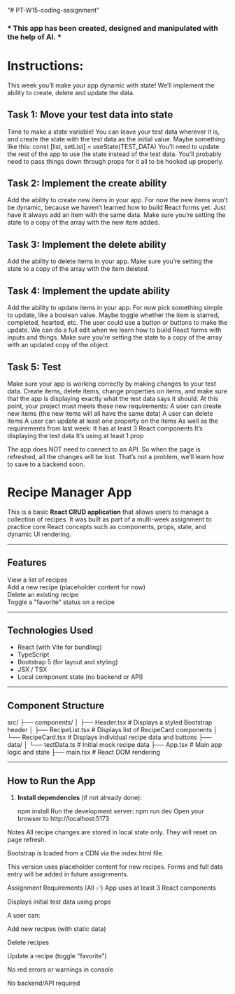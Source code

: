 "# PT-W15-coding-assignment" 

### * This app has been created, designed and manipulated with the help of AI. *

# Instructions:
This week you’ll make your app dynamic with state! We’ll implement the ability to create, delete and update the data.

## Task 1: Move your test data into state
Time to make a state variable!
You can leave your test data wherever it is, and create the state with the test data as the initial value.
Maybe something like this:
const [list, setList] = useState(TEST_DATA)
You’ll need to update the rest of the app to use the state instead of the test data. You’ll probably need to pass things down through props for it all to be hooked up properly.

## Task 2: Implement the create ability
Add the ability to create new items in your app. 
For now the new items won’t be dynamic, because we haven’t learned how to build React forms yet. Just have it always add an item with the same data.
Make sure you’re setting the state to a copy of the array with the new item added.

## Task 3: Implement the delete ability
Add the ability to delete items in your app.
Make sure you’re setting the state to a copy of the array with the item deleted.

## Task 4: Implement the update ability
Add the ability to update items in your app.
For now pick something simple to update, like a boolean value. Maybe toggle whether the item is starred, completed, hearted, etc. The user could use a button or buttons to make the update. We can do a full edit when we learn how to build React forms with inputs and things.
Make sure you’re setting the state to a copy of the array with an updated copy of the object.

## Task 5: Test
Make sure your app is working correctly by making changes to your test data. Create items, delete items, change properties on items, and make sure that the app is displaying exactly what the test data says it should.
At this point, your project must meets these new requirements:
A user can create new items (the new items will all have the same data)
A user can delete items
A user can update at least one property on the items
As well as the requirements from last week:
It has at least 3 React components
It’s displaying the test data
It’s using at least 1 prop

The app does NOT need to connect to an API. So when the page is refreshed, all the changes will be lost. That’s not a problem, we’ll learn how to save to a backend soon.


# Recipe Manager App

This is a basic **React CRUD application** that allows users to manage a collection of recipes. It was built as part of a multi-week assignment to practice core React concepts such as components, props, state, and dynamic UI rendering.

---

## Features

View a list of recipes  
Add a new recipe (placeholder content for now)  
Delete an existing recipe  
Toggle a "favorite" status on a recipe

---

## Technologies Used

- React (with Vite for bundling)
- TypeScript
- Bootstrap 5 (for layout and styling)
- JSX / TSX
- Local component state (no backend or API)

---

## Component Structure

src/
├── components/
│ ├── Header.tsx # Displays a styled Bootstrap header
│ ├── RecipeList.tsx # Displays list of RecipeCard components
│ └── RecipeCard.tsx # Displays individual recipe data and buttons
├── data/
│ └── testData.ts # Initial mock recipe data
├── App.tsx # Main app logic and state
├── main.tsx # React DOM rendering


---

## How to Run the App

1. **Install dependencies** (if not already done):

   npm install
Run the development server:
npm run dev
Open your browser to http://localhost:5173

Notes
All recipe changes are stored in local state only. They will reset on page refresh.

Bootstrap is loaded from a CDN via the index.html file.

This version uses placeholder content for new recipes. Forms and full data entry will be added in future assignments.

Assignment Requirements (All ✅)
 App uses at least 3 React components

 Displays initial test data using props

 A user can:

 Add new recipes (with static data)

 Delete recipes

 Update a recipe (toggle "favorite")

 No red errors or warnings in console

 No backend/API required